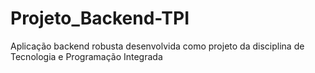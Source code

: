 # Projeto_Backend-TPI
Aplicação backend robusta desenvolvida como projeto da disciplina de Tecnologia e Programação Integrada
